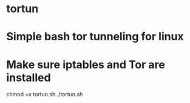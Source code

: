 # tortun
# Simple bash tor tunneling for linux 

# Make sure iptables and Tor are installed
chmod +x tortun.sh
./tortun.sh
